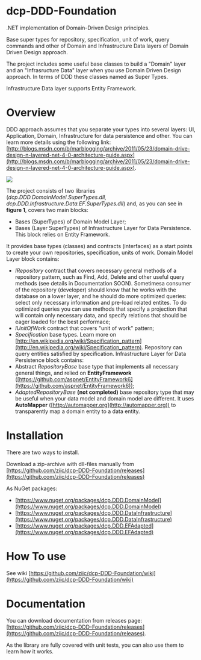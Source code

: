 # dcp-DDD-Foundation
.NET implementation of Domain-Driven Design principles.

Base super types for repository, specification, unit of work, query commands and other of Domain and Infrastructure Data layers of Domain Driven Design approach.

The project includes some useful base classes to build a "Domain" layer and an "Infrasructure Data" layer when you use Domain Driven Design approach. In terms of DDD these classes named as Super Types.

Infrastructure Data layer supports Entity Framework.

# Overview
DDD approach assumes that you separate your types into several layers: UI, Application, Domain, Infrastructure for data persistence and other. You can learn more details using the following link: [http://blogs.msdn.com/b/marblogging/archive/2011/05/23/domain-drive-design-n-layered-net-4-0-architecture-guide.aspx](http://blogs.msdn.com/b/marblogging/archive/2011/05/23/domain-drive-design-n-layered-net-4-0-architecture-guide.aspx).
 
![](/docs/images/Home_scheme1.PNG)

The project consists of two libraries (_dcp.DDD.DomainModel.SuperTypes.dll, dcp.DDD.Infrastructure.Data.EF.SuperTypes.dll_) and, as you can see in **figure 1**, covers two main blocks: 
* Bases (SuperTypes) of Domain Model Layer;
* Bases (Layer SuperTypes) of Infrastructure Layer for Data Persistence. This block relies on Entity Framework.

It provides base types (classes) and contracts (interfaces) as a start points to create your own repositories, specification, units of work.
Domain Model Layer block contains:
* _IRepository_ contract that covers necessary general methods of a repository pattern, such as Find, Add, Delete and other useful query methods (see details in Documentation SOON). Sometimesa  consumer of the repository (developer) should know that he works with the database on a lower layer, and he should do more optimized queries: select only necessary information and pre-load related entites.  To do optimized queries you can use methods that specify a projection that will contain only necessary data, and specify relations that should be eager loaded for the best performace;
* _IUnitOfWork_ contract that covers "unit of work" pattern;
* _Specification_ base types. Learn more on [http://en.wikipedia.org/wiki/Specification_pattern](http://en.wikipedia.org/wiki/Specification_pattern). Repository can query entities satisfied by specification.
Infrastructure Layer for Data Persistence block contains:
* Abstract _RepositoryBase_ base type that implements all necessary general things, and relied on **EntityFramework** ([https://github.com/aspnet/EntityFramework6](https://github.com/aspnet/EntityFramework6));
* _AdaptedRepositoryBase_ **(not completed)** base repository type that may be useful when your data model and domain model are different. It uses **AutoMapper** ([http://automapper.org](http://automapper.org)) to transparently map a domain entity to a data entity.

# Installation

There are two ways to install.

Download a zip-archive with dll-files manually from [https://github.com/ziic/dcp-DDD-Foundation/releases](https://github.com/ziic/dcp-DDD-Foundation/releases)

As NuGet packages:
* [https://www.nuget.org/packages/dcp.DDD.DomainModel](https://www.nuget.org/packages/dcp.DDD.DomainModel)
* [https://www.nuget.org/packages/dcp.DDD.DataInfrastructure](https://www.nuget.org/packages/dcp.DDD.DataInfrastructure)
* [https://www.nuget.org/packages/dcp.DDD.EFAdapted](https://www.nuget.org/packages/dcp.DDD.EFAdapted)

# How To use

See wiki [https://github.com/ziic/dcp-DDD-Foundation/wiki](https://github.com/ziic/dcp-DDD-Foundation/wiki)

# Documentation

You can download documentation from releases page: [https://github.com/ziic/dcp-DDD-Foundation/releases](https://github.com/ziic/dcp-DDD-Foundation/releases).

As the library are fully covered with unit tests, you can also use them to learn how it works.





